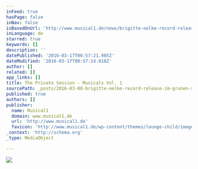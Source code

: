 ```yaml
---
inFeed: true
hasPage: false
inNav: false
isBasedOnUrl: 'http://www.musical1.de/news/brigitte-oelke-record-release-im-gruenen-salon/'
inLanguage: de
starred: true
keywords: []
description: ''
datePublished: '2016-03-17T00:57:21.985Z'
dateModified: '2016-03-17T00:57:14.018Z'
author: []
related: []
app_links: []
title: The Private Session - Musicals Vol. 1
sourcePath: _posts/2016-03-08-brigitte-oelke-record-release-im-grunen-salon-musical1.md
published: true
authors: []
publisher:
  name: Musical1
  domain: www.musical1.de
  url: 'http://www.musical1.de'
  favicon: 'http://www.musical1.de/wp-content/themes/lounge-child/image/favicon.ico'
_context: 'http://schema.org'
_type: MediaObject

---
```

![](https://s3-us-west-2.amazonaws.com/the-grid-img/p/366ffadd6286f522539f2fb41c201e86826f290a.jpg)